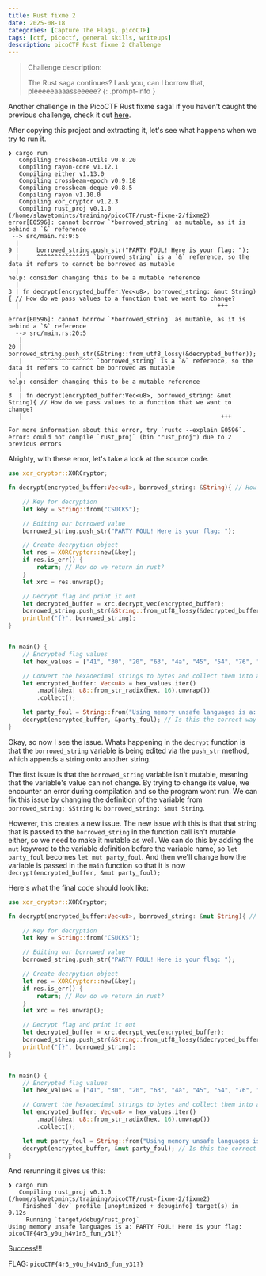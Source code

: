 ```yaml
---
title: Rust fixme 2
date: 2025-08-18
categories: [Capture The Flags, picoCTF]
tags: [ctf, picoctf, general skills, writeups]
description: picoCTF Rust fixme 2 Challenge
---
```



> Challenge description:
>
>The Rust saga continues? I ask you, can I borrow that, pleeeeeaaaasseeeee?
{: .prompt-info }


Another challenge in the PicoCTF Rust fixme saga! if you haven't caught the previous challenge, check it out [here](https://slavetomints.com/posts/picoctf-rust-fixme-1/).

After copying this project and extracting it, let's see what happens when we try to run it.

```terminal
❯ cargo run
   Compiling crossbeam-utils v0.8.20
   Compiling rayon-core v1.12.1
   Compiling either v1.13.0
   Compiling crossbeam-epoch v0.9.18
   Compiling crossbeam-deque v0.8.5
   Compiling rayon v1.10.0
   Compiling xor_cryptor v1.2.3
   Compiling rust_proj v0.1.0 (/home/slavetomints/training/picoCTF/rust-fixme-2/fixme2)
error[E0596]: cannot borrow `*borrowed_string` as mutable, as it is behind a `&` reference
 --> src/main.rs:9:5
  |
9 |     borrowed_string.push_str("PARTY FOUL! Here is your flag: ");
  |     ^^^^^^^^^^^^^^^ `borrowed_string` is a `&` reference, so the data it refers to cannot be borrowed as mutable
  |
help: consider changing this to be a mutable reference
  |
3 | fn decrypt(encrypted_buffer:Vec<u8>, borrowed_string: &mut String){ // How do we pass values to a function that we want to change?
  |                                                        +++

error[E0596]: cannot borrow `*borrowed_string` as mutable, as it is behind a `&` reference
  --> src/main.rs:20:5
   |
20 |     borrowed_string.push_str(&String::from_utf8_lossy(&decrypted_buffer));
   |     ^^^^^^^^^^^^^^^ `borrowed_string` is a `&` reference, so the data it refers to cannot be borrowed as mutable
   |
help: consider changing this to be a mutable reference
   |
3  | fn decrypt(encrypted_buffer:Vec<u8>, borrowed_string: &mut String){ // How do we pass values to a function that we want to change?
   |                                                        +++

For more information about this error, try `rustc --explain E0596`.
error: could not compile `rust_proj` (bin "rust_proj") due to 2 previous errors
```


Alrighty, with these error, let's take a look at the source code.

```rust
use xor_cryptor::XORCryptor;

fn decrypt(encrypted_buffer:Vec<u8>, borrowed_string: &String){ // How do we pass values to a function that we want to change?

    // Key for decryption
    let key = String::from("CSUCKS");

    // Editing our borrowed value
    borrowed_string.push_str("PARTY FOUL! Here is your flag: ");

    // Create decrpytion object
    let res = XORCryptor::new(&key);
    if res.is_err() {
        return; // How do we return in rust?
    }
    let xrc = res.unwrap();

    // Decrypt flag and print it out
    let decrypted_buffer = xrc.decrypt_vec(encrypted_buffer);
    borrowed_string.push_str(&String::from_utf8_lossy(&decrypted_buffer));
    println!("{}", borrowed_string);
}


fn main() {
    // Encrypted flag values
    let hex_values = ["41", "30", "20", "63", "4a", "45", "54", "76", "01", "1c", "7e", "59", "63", "e1", "61", "25", "0d", "c4", "60", "f2", "12", "a0", "18", "03", "51", "03", "36", "05", "0e", "f9", "42", "5b"];

    // Convert the hexadecimal strings to bytes and collect them into a vector
    let encrypted_buffer: Vec<u8> = hex_values.iter()
        .map(|&hex| u8::from_str_radix(hex, 16).unwrap())
        .collect();

    let party_foul = String::from("Using memory unsafe languages is a: "); // Is this variable changeable?
    decrypt(encrypted_buffer, &party_foul); // Is this the correct way to pass a value to a function so that it can be changed?
}
```
Okay, so now I see the issue. Whats happening in the `decrypt` function is that the `borrowed_string` variable is being edited via the `push_str` method, which appends a string onto another string. 

The first issue is that the `borrowed_string` variable isn't mutable, meaning that the variable's value can not change. By trying to change its value, we encounter an error during compilation and so the program wont run. We can fix this issue by changing the definition of the variable from `borrowed_string: $String` to `borrowed_string: $mut String`.

However, this creates a new issue. The new issue with this is that that string that is passed to the `borrowed_string` in the function call isn't mutable either, so we need to make it mutable as well. We can do this by adding the `mut` keyword to the variable definition before the variable name, so `let party_foul` becomes `let mut party_foul`. And then we'll change how the variable is passed in the `main` function so that it is now `decrypt(encrypted_buffer, &mut party_foul);`

Here's what the final code should look like:
```rust
use xor_cryptor::XORCryptor;

fn decrypt(encrypted_buffer:Vec<u8>, borrowed_string: &mut String){ // How do we pass values to a function that we want to change?

    // Key for decryption
    let key = String::from("CSUCKS");

    // Editing our borrowed value
    borrowed_string.push_str("PARTY FOUL! Here is your flag: ");

    // Create decrpytion object
    let res = XORCryptor::new(&key);
    if res.is_err() {
        return; // How do we return in rust?
    }
    let xrc = res.unwrap();

    // Decrypt flag and print it out
    let decrypted_buffer = xrc.decrypt_vec(encrypted_buffer);
    borrowed_string.push_str(&String::from_utf8_lossy(&decrypted_buffer));
    println!("{}", borrowed_string);
}


fn main() {
    // Encrypted flag values
    let hex_values = ["41", "30", "20", "63", "4a", "45", "54", "76", "01", "1c", "7e", "59", "63", "e1", "61", "25", "0d", "c4", "60", "f2", "12", "a0", "18", "03", "51", "03", "36", "05", "0e", "f9", "42", "5b"];

    // Convert the hexadecimal strings to bytes and collect them into a vector
    let encrypted_buffer: Vec<u8> = hex_values.iter()
        .map(|&hex| u8::from_str_radix(hex, 16).unwrap())
        .collect();

    let mut party_foul = String::from("Using memory unsafe languages is a: "); // Is this variable changeable?
    decrypt(encrypted_buffer, &mut party_foul); // Is this the correct way to pass a value to a function so that it can be changed?
}
```

And rerunning it gives us this:

```terminal
❯ cargo run
   Compiling rust_proj v0.1.0 (/home/slavetomints/training/picoCTF/rust-fixme-2/fixme2)
    Finished `dev` profile [unoptimized + debuginfo] target(s) in 0.12s
     Running `target/debug/rust_proj`
Using memory unsafe languages is a: PARTY FOUL! Here is your flag: picoCTF{4r3_y0u_h4v1n5_fun_y31?}
```

Success!!!

FLAG: `picoCTF{4r3_y0u_h4v1n5_fun_y31?}`